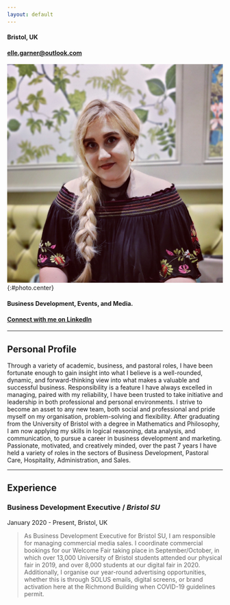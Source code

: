```yaml
---
layout: default
---
```

#### Bristol, UK
#### [elle.garner@outlook.com](mailto:elle.garner@outlook.com)  

![Elle Garner](assets/ElleGarnerPhoto.jpg){:#photo.center}  

#### **Business Development, Events, and Media.**  
#### [Connect with me on LinkedIn](https://www.linkedin.com/in/ellegarner/)

<hr>

## **Personal Profile**

Through a variety of academic, business, and pastoral roles, I have been fortunate enough to gain insight into what I believe is a well-rounded, dynamic, and forward-thinking view into what makes a valuable and successful business. Responsibility is a feature I have always excelled in managing, paired with my reliability, I have been trusted to take initiative and leadership in both professional and personal environments. I strive to become an asset to any new team, both social and professional and pride myself on my organisation, problem-solving and flexibility. After graduating from the University of Bristol with a degree in Mathematics and Philosophy, I am now applying my skills in logical reasoning, data analysis, and communication, to pursue a career in business development and marketing. 
Passionate, motivated, and creatively minded, over the past 7 years I have held a variety of roles in the sectors of Business Development, Pastoral Care, Hospitality, Administration, and Sales.

<hr>

## **Experience**
### **Business Development Executive** / *Bristol SU*
January 2020 - Present, Bristol, UK
> As Business Development Executive for Bristol SU, I am responsible for managing commercial media sales. I coordinate commercial bookings for our Welcome Fair taking place in September/October, in which over 13,000 University of Bristol students attended our physical fair in 2019, and over 8,000 students at our digital fair in 2020. Additionally, I organise our year-round advertising opportunities, whether this is through SOLUS emails, digital screens, or brand activation here at the Richmond Building when COVID-19 guidelines permit.